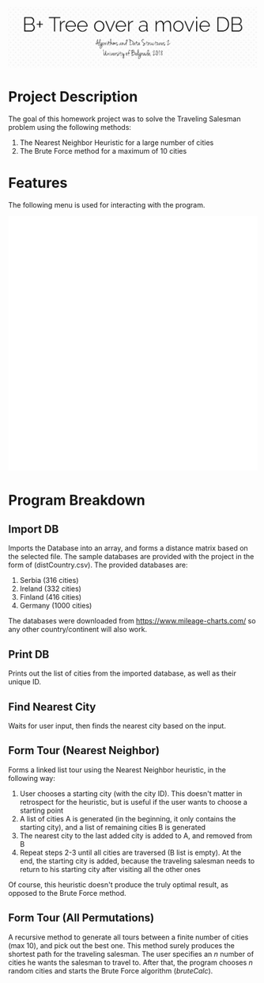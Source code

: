![Banner](https://raw.githubusercontent.com/zivkovicmilos/BPlusTree/master/img/BannerImg.jpg)

# Project Description
The goal of this homework project was to solve the Traveling Salesman problem using the following methods:
1. The Nearest Neighbor Heuristic for a large number of cities
2. The Brute Force method for a maximum of 10 cities

# Features
The following menu is used for interacting with the program.

![Interactive Menu](./img/menu.svg)

# Program Breakdown
## Import DB
Imports the Database into an array, and forms a distance matrix based on the selected file. The sample databases are provided with the project in the form of (distCountry.csv). The provided databases are:

1. Serbia (316 cities)
2. Ireland (332 cities)
3. Finland (416 cities)
4. Germany (1000 cities)

The databases were downloaded from https://www.mileage-charts.com/ so any other country/continent will also work.
## Print DB
Prints out the list of cities from the imported database, as well as their unique ID.
## Find Nearest City
Waits for user input, then finds the nearest city based on the input.
## Form Tour (Nearest Neighbor)
Forms a linked list tour using the Nearest Neighbor heuristic, in the following way:
1. User chooses a starting city (with the city ID). This doesn't matter in retrospect for the heuristic, but is useful if the user wants to choose a starting point
2. A list of cities A is generated (in the beginning, it only contains the starting city), and a list of remaining cities B is generated
3. The nearest city to the last added city is added to A, and removed from B
4. Repeat steps 2-3 until all cities are traversed (B list is empty). At the end, the starting city is added, because the traveling salesman needs to return to his starting city after visiting all the other ones

Of course, this heuristic doesn't produce the truly optimal result, as opposed to the Brute Force method.
## Form Tour (All Permutations)
A recursive method to generate all tours between a finite number of cities (max 10), and pick out the best one. This method surely produces the shortest path for the traveling salesman.
The user specifies an *n* number of cities he wants the salesman to travel to. After that, the program chooses *n* random cities and starts the Brute Force algorithm (*bruteCalc*).